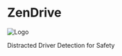 # ZenDrive
![Logo](https://github.com/user-attachments/assets/e48a9f90-74a2-4c9b-951b-6620248afe99)

Distracted Driver Detection for Safety
